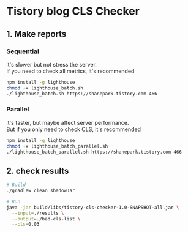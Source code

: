 # Tistory blog CLS Checker

## 1. Make reports

### Sequential

it's slower but not stress the server.  
If you need to check all metrics, it's recommended

```bash
npm install -g lighthouse
chmod +x lighthouse_batch.sh
./lighthouse_batch.sh https://shanepark.tistory.com 466
```

### Parallel

it's faster, but maybe affect server performance.  
But if you only need to check CLS, it's recommended

```bash
npm install -g lighthouse
chmod +x lighthouse_batch_parallel.sh
./lighthouse_batch_parallel.sh https://shanepark.tistory.com 466
```

## 2. check results

```bash
# Build
./gradlew clean shadowJar

# Run
java -jar build/libs/tistory-cls-checker-1.0-SNAPSHOT-all.jar \
  --input=./results \
  --output=./bad-cls-list \
  --cls=0.03
```
